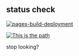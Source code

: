 ## status check
[![pages-build-deployment](https://github.com/pathtoexile/pathtoexile.github.io/actions/workflows/pages/pages-build-deployment/badge.svg)](https://github.com/pathtoexile/pathtoexile.github.io/actions/workflows/pages/pages-build-deployment)

[![This is the path](https://avatars.githubusercontent.com/u/67563401?s=200&v=4)](https://pathtoexile.github.io/)

stop looking?
